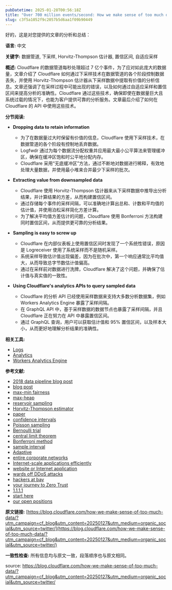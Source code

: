 ```yaml
---
pubDatetime: 2025-01-28T00:56:18Z
title: "Over 700 million events/second: How we make sense of too much data"
slug: c3f5a1052f9c2057b5d6aa1f09b90449
---
```


好的，这是对您提供的文章的分析和总结：

**语言:** 中文

**关键字:** 数据管道, 下采样, Horvitz-Thompson 估计器, 置信区间, 自适应采样

**概述:**
Cloudflare 的数据管道每秒处理超过 7 亿个事件，为了应对如此庞大的数据量，文章介绍了 Cloudflare 如何通过下采样技术在数据管道的各个阶段控制数据丢失，并使用 Horvitz-Thompson 估计器从下采样数据中提取有价值的分析信息。文章还强调了在采样过程中可能出现的错误，以及如何通过自适应采样和置信区间来提高分析的准确性。Cloudflare 通过这些技术，确保即使在数据量巨大且系统过载的情况下，也能为客户提供可靠的分析服务。文章最后介绍了如何在 Cloudflare 的 API 中使用这些技术。

**分节阅读:**

*   **Dropping data to retain information**
    *   为了在数据量过大时保留有价值的信息，Cloudflare 使用下采样技术，在数据管道的各个阶段有控制地丢弃数据。
    *   Logfwdr 通过为每个数据流分配权重并应用最大最小公平算法来管理缓冲区，确保在缓冲区饱和时公平地分配内存。
    *   Cloudflare 采用“无底缓冲区”方法，通过不断地对数据进行稀释，有效地处理大量数据，并使用最小堆来合并最少下采样的批次。

*   **Extracting value from downsampled data**
    *   Cloudflare 使用 Horvitz-Thompson 估计器来从下采样数据中推导出分析结果，并计算结果的方差，从而构建置信区间。
    *   通过存储每个事件的采样间隔，可以准确地计算出总和、计数和平均值的估计值，并使用泊松采样简化方差计算。
    *   为了解决平均值方差估计的问题，Cloudflare 使用 Bonferroni 方法构建同时置信区间，从而提供更可靠的分析结果。

*   **Sampling is easy to screw up**
    *   Cloudflare 在内部仪表板上使用置信区间时发现了一个系统性错误，原因是 Logreceiver 使用了系统采样而不是随机采样。
    *   系统采样导致估计值出现偏差，因为在批次中，第一个响应通常比平均值大，从而导致总字节数估计值偏高。
    *   通过在采样前对数据进行洗牌，Cloudflare 解决了这个问题，并确保了估计值与真实值的一致性。

*   **Using Cloudflare's analytics APIs to query sampled data**
    *   Cloudflare 的分析 API 已经使用采样数据来支持大多数分析数据集，例如 Workers Analytics Engine 暴露了采样间隔。
    *   在 GraphQL API 中，基于采样数据的数据节点也暴露了采样间隔，并且 Cloudflare 正在努力在 API 中暴露置信区间。
    *   通过 GraphQL 查询，用户可以获取估计值和 95% 置信区间，以及样本大小，从而更好地理解分析结果的准确性。

**相关工具:**

*   [Logs](https://developers.cloudflare.com/logs/)
*   [Analytics](https://developers.cloudflare.com/analytics/)
*   [Workers Analytics Engine](https://developers.cloudflare.com/analytics/analytics-engine/)

**参考文献:**

*   [2018 data pipeline blog post](https://blog.cloudflare.com/http-analytics-for-6m-requests-per-second-using-clickhouse/)
*   [blog post](https://blog.cloudflare.com/cloudflare-incident-on-november-14-2024-resulting-in-lost-logs/)
*   [max-min fairness](https://en.wikipedia.org/wiki/Max-min_fairness)
*   [max-heap](https://en.wikipedia.org/wiki/Heap_\(data_structure\))
*   [reservoir sampling](https://en.wikipedia.org/wiki/Reservoir_sampling)
*   [Horvitz-Thompson estimator](https://en.wikipedia.org/wiki/Horvitz%E2%80%93Thompson_estimator)
*   [paper](https://www.stat.cmu.edu/~brian/905-2008/papers/Horvitz-Thompson-1952-jasa.pdf)
*   [confidence intervals](https://en.wikipedia.org/wiki/Confidence_interval)
*   [Poisson sampling](https://en.wikipedia.org/wiki/Poisson_sampling)
*   [Bernoulli trial](https://en.wikipedia.org/wiki/Bernoulli_trial)
*   [central limit theorem](https://en.wikipedia.org/wiki/Central_limit_theorem)
*   [Bonferroni method](https://www.sciencedirect.com/topics/mathematics/bonferroni-method)
*   [sample interval](https://developers.cloudflare.com/analytics/analytics-engine/sql-api/#sampling)
*   [Adaptive](https://developers.cloudflare.com/analytics/graphql-api/sampling/#adaptive-sampling)
*   [entire corporate networks](https://www.cloudflare.com/network-services/)
*   [Internet-scale applications efficiently](https://workers.cloudflare.com/)
*   [website or Internet application](https://www.cloudflare.com/performance/accelerate-internet-applications/)
*   [wards off DDoS attacks](https://www.cloudflare.com/ddos/)
*   [hackers at bay](https://www.cloudflare.com/application-security/)
*   [your journey to Zero Trust](https://www.cloudflare.com/products/zero-trust/)
*   [1.1.1.1](https://one.one.one.one/)
*   [start here](https://www.cloudflare.com/learning/what-is-cloudflare/)
*   [our open positions](http://www.cloudflare.com/careers)

**原文链接:** [https://blog.cloudflare.com/how-we-make-sense-of-too-much-data/?utm_campaign=cf_blog&utm_content=20250127&utm_medium=organic_social&utm_source=twitter/](https://blog.cloudflare.com/how-we-make-sense-of-too-much-data/?utm_campaign=cf_blog&utm_content=20250127&utm_medium=organic_social&utm_source=twitter/)

**一致性检查:**
所有信息均与原文一致，段落顺序也与原文相同。


source: https://blog.cloudflare.com/how-we-make-sense-of-too-much-data/?utm_campaign=cf_blog&utm_content=20250127&utm_medium=organic_social&utm_source=twitter/